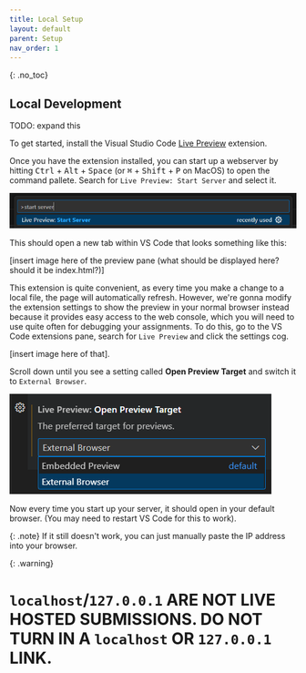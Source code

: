 ```yaml
---
title: Local Setup
layout: default
parent: Setup
nav_order: 1
---
```

{: .no_toc}

## Local Development

TODO: expand this 

To get started, install the Visual Studio Code [Live Preview](https://marketplace.visualstudio.com/items?itemName=ms-vscode.live-server) extension. 

Once you have the extension installed, you can start up a webserver by hitting <kbd>Ctrl</kbd> + <kbd>Alt</kbd> + <kbd>Space</kbd> (or <kbd>⌘</kbd> + <kbd>Shift</kbd> + <kbd>P</kbd> on MacOS) to open the command pallete. Search for `Live Preview: Start Server` and select it.

![alt text](images/startserver.png)

This should open a new tab within VS Code that looks something like this:

[insert image here of the preview pane (what should be displayed here? should it be index.html?)]

This extension is quite convenient, as every time you make a change to a local file, the page will automatically refresh. However, we're gonna modify the extension settings to show the preview in your normal browser instead because it provides easy access to the web console, which you will need to use quite often for debugging your assignments. To do this, go to the VS Code extensions pane, search for `Live Preview` and click the settings cog.

[insert image here of that].

Scroll down until you see a setting called **Open Preview Target** and switch it to `External Browser`.

![alt text](images/openpreviewtarget.png)

Now every time you start up your server, it should open in your default browser. (You may need to restart VS Code for this to work).

{: .note}
If it still doesn't work, you can just manually paste the IP address into your browser.

{: .warning}
# `localhost`/`127.0.0.1` ARE NOT LIVE HOSTED SUBMISSIONS. DO NOT TURN IN A `localhost` OR `127.0.0.1` LINK.
